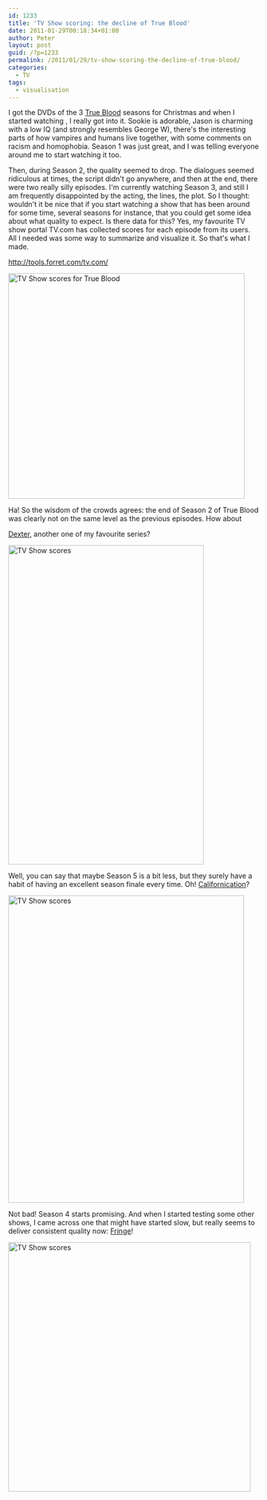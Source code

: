 ```yaml
---
id: 1233
title: 'TV Show scoring: the decline of True Blood'
date: 2011-01-29T00:18:34+01:00
author: Peter
layout: post
guid: /?p=1233
permalink: /2011/01/29/tv-show-scoring-the-decline-of-true-blood/
categories:
  - TV
tags:
  - visualisation
---
```

I got the DVDs of the 3 [True Blood](http://www.tv.com/true-blood/show/74645/summary.html?tag=page_nav;main) seasons for Christmas and when I started watching , I really got into it. Sookie is adorable, Jason is charming with a low IQ (and strongly resembles George W), there's the interesting parts of how vampires and humans live together, with some comments on racism and homophobia. Season 1 was just great, and I was telling everyone around me to start watching it too.

Then, during Season 2, the quality seemed to drop. The dialogues seemed ridiculous at times, the script didn't go anywhere, and then at the end, there were two really silly episodes. I'm currently watching Season 3, and still I am frequently disappointed by the acting, the lines, the plot. So I thought: wouldn't it be nice that if you start watching a show that has been around for some time, several seasons for instance, that you could get some idea about what quality to expect. Is there data for this? Yes, my favourite TV show portal TV.com has collected scores for each episode from its users. All I needed was some way to summarize and visualize it. So that's what I made.

<http://tools.forret.com/tv.com/>

[<img  src="http://farm5.static.flickr.com/4081/5396207451_744147e607.jpg" alt="TV Show scores for True Blood" width="474" height="452" />](http://www.flickr.com/photos/pforret/5396207451/ "TV Show scores for True Blood by Peter Forret, on Flickr")

<!--more-->Ha! So the wisdom of the crowds agrees: the end of Season 2 of True Blood was clearly not on the same level as the previous episodes. How about 

[Dexter](http://www.tv.com/dexter/show/62683/summary.html), another one of my favourite series?

[<img  src="http://farm6.static.flickr.com/5180/5396796280_bfb8d1956a_z.jpg" alt="TV Show scores" width="392" height="640" />](http://www.flickr.com/photos/pforret/5396796280/ "TV Show scores by Peter Forret, on Flickr")

Well, you can say that maybe Season 5 is a bit less, but they surely have a habit of having an excellent season finale every time. Oh! [Californication](http://www.tv.com/californication/show/68749/summary.html)?

[<img  src="http://farm6.static.flickr.com/5256/5396796318_9d6b464779_z.jpg" alt="TV Show scores" width="473" height="616" />](http://www.flickr.com/photos/pforret/5396796318/ "TV Show scores by Peter Forret, on Flickr")

Not bad! Season 4 starts promising. And when I started testing some other shows, I came across one that might have started slow, but really seems to deliver consistent quality now: [Fringe](http://www.tv.com/fringe/show/75146/summary.html)!

[<img  src="http://farm6.static.flickr.com/5217/5396796354_d5b33d066d.jpg" alt="TV Show scores" width="486" height="500" />](http://www.flickr.com/photos/pforret/5396796354/ "TV Show scores by Peter Forret, on Flickr")